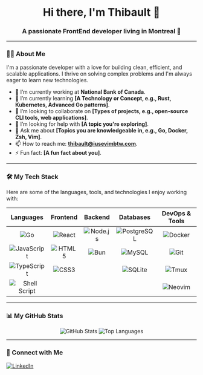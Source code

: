 <h1 align="center">Hi there, I'm Thibault 👋</h1>
<h3 align="center">A passionate FrontEnd developer living in Montreal 🍁</h3>

---

### 👨‍💻 About Me

I'm a passionate developer with a love for building clean, efficient, and scalable applications. I thrive on solving complex problems and I'm always eager to learn new technologies.

- 🔭 I’m currently working at **National Bank of Canada**.
- 🌱 I’m currently learning **[A Technology or Concept, e.g., Rust, Kubernetes, Advanced Go patterns]**.
- 👯 I’m looking to collaborate on **[Types of projects, e.g., open-source CLI tools, web applications]**.
- 🤔 I’m looking for help with **[A topic you're exploring]**.
- 💬 Ask me about **[Topics you are knowledgeable in, e.g., Go, Docker, Zsh, Vim]**.
- 📫 How to reach me: **thibault@iusevimbtw.com**.
- ⚡ Fun fact: **[A fun fact about you]**.

---

### 🛠️ My Tech Stack

Here are some of the languages, tools, and technologies I enjoy working with:

| Languages | Frontend | Backend | Databases | DevOps & Tools |
| :---: | :---: | :---: | :---: | :---: |
| ![Go](https://img.shields.io/badge/Go-00ADD8?style=for-the-badge&logo=go&logoColor=white) | ![React](https://img.shields.io/badge/React-20232A?style=for-the-badge&logo=react&logoColor=61DAFB) | ![Node.js](https://img.shields.io/badge/Node.js-339933?style=for-the-badge&logo=nodedotjs&logoColor=white) | ![PostgreSQL](https://img.shields.io/badge/PostgreSQL-316192?style=for-the-badge&logo=postgresql&logoColor=white) | ![Docker](https://img.shields.io/badge/Docker-2496ED?style=for-the-badge&logo=docker&logoColor=white) |
| ![JavaScript](https://img.shields.io/badge/JavaScript-F7DF1E?style=for-the-badge&logo=javascript&logoColor=black) | ![HTML5](https://img.shields.io/badge/HTML5-E34F26?style=for-the-badge&logo=html5&logoColor=white) | ![Bun](https://img.shields.io/badge/Bun-111111?style=for-the-badge&logo=bun&logoColor=white) | ![MySQL](https://img.shields.io/badge/MySQL-4479A1?style=for-the-badge&logo=mysql&logoColor=white) | ![Git](https://img.shields.io/badge/Git-F05032?style=for-the-badge&logo=git&logoColor=white) |
| ![TypeScript](https://img.shields.io/badge/TypeScript-3178C6?style=for-the-badge&logo=typescript&logoColor=white) | ![CSS3](https://img.shields.io/badge/CSS3-1572B6?style=for-the-badge&logo=css3&logoColor=white) | | ![SQLite](https://img.shields.io/badge/SQLite-003B57?style=for-the-badge&logo=sqlite&logoColor=white) | ![Tmux](https://img.shields.io/badge/tmux-1BB91F?style=for-the-badge&logo=tmux&logoColor=white) |
| ![Shell Script](https://img.shields.io/badge/Shell_Script-121011?style=for-the-badge&logo=gnu-bash&logoColor=white) | | | | ![Neovim](https://img.shields.io/badge/Neovim-57A143?style=for-the-badge&logo=neovim&logoColor=white) |

---

### 📊 My GitHub Stats

<p align="center">
  <img src="https://github-readme-stats.vercel.app/api?username=ThibaultJRD&show_icons=true&theme=catppuccin_mocha&rank_icon=github" alt="GitHub Stats" />
  <img src="https://github-readme-stats.vercel.app/api/top-langs/?username=ThibaultJRD&layout=compact&theme=catppuccin_mocha" alt="Top Languages" />
</p>

---

### 🔗 Connect with Me

<p align="left">
  <a href="https://linkedin.com/in/thibault-jaillard" target="_blank">
    <img src="https://img.shields.io/badge/LinkedIn-0077B5?style=for-the-badge&logo=linkedin&logoColor=white" alt="LinkedIn"/>
  </a>
</p>


